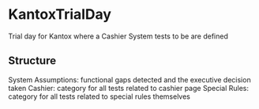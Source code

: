 # KantoxTrialDay
Trial day for Kantox where a Cashier System tests to be are defined

## Structure
System Assumptions: functional gaps detected and the executive decision taken
Cashier: category for all tests related to cashier page
Special Rules: category for all tests related to special rules themselves
